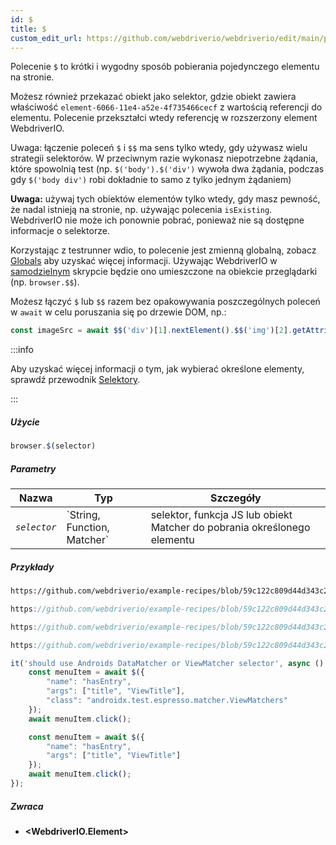 ```yaml
---
id: $
title: $
custom_edit_url: https://github.com/webdriverio/webdriverio/edit/main/packages/webdriverio/src/commands/browser/$.ts
---
```


Polecenie `$` to krótki i wygodny sposób pobierania pojedynczego elementu na stronie.

Możesz również przekazać obiekt jako selektor, gdzie obiekt zawiera właściwość `element-6066-11e4-a52e-4f735466cecf`
z wartością referencji do elementu. Polecenie przekształci wtedy referencję w rozszerzony element WebdriverIO.

Uwaga: łączenie poleceń `$` i `$$` ma sens tylko wtedy, gdy używasz wielu strategii selektorów. W przeciwnym razie
wykonasz niepotrzebne żądania, które spowolnią test (np. `$('body').$('div')` wywoła dwa żądania, podczas gdy
`$('body div')` robi dokładnie to samo z tylko jednym żądaniem)

__Uwaga:__ używaj tych obiektów elementów tylko wtedy, gdy masz pewność, że nadal istnieją na
stronie, np. używając polecenia `isExisting`. WebdriverIO nie może ich ponownie pobrać, ponieważ
nie są dostępne informacje o selektorze.

Korzystając z testrunner wdio, to polecenie jest zmienną globalną, zobacz [Globals](https://webdriver.io/docs/api/globals)
aby uzyskać więcej informacji. Używając WebdriverIO w [samodzielnym](https://webdriver.io/docs/setuptypes#standalone-mode)
skrypcie będzie ono umieszczone na obiekcie przeglądarki (np. `browser.$$`).

Możesz łączyć `$` lub `$$` razem bez opakowywania poszczególnych poleceń w `await` w celu
poruszania się po drzewie DOM, np.:

```js
const imageSrc = await $$('div')[1].nextElement().$$('img')[2].getAttribute('src')
```

:::info

Aby uzyskać więcej informacji o tym, jak wybierać określone elementy, sprawdź przewodnik [Selektory](/docs/selectors).

:::

##### Użycie

```js
browser.$(selector)
```

##### Parametry

<table>
  <thead>
    <tr>
      <th>Nazwa</th><th>Typ</th><th>Szczegóły</th>
    </tr>
  </thead>
  <tbody>
    <tr>
      <td><code><var>selector</var></code></td>
      <td>`String, Function, Matcher`</td>
      <td>selektor, funkcja JS lub obiekt Matcher do pobrania określonego elementu</td>
    </tr>
  </tbody>
</table>

##### Przykłady

```html reference title="example.html" useHTTPS
https://github.com/webdriverio/example-recipes/blob/59c122c809d44d343c231bde2af7e8456c8f086c/queryElements/example.html
```

```js reference title="singleElements.js" useHTTPS
https://github.com/webdriverio/example-recipes/blob/59c122c809d44d343c231bde2af7e8456c8f086c/queryElements/singleElements.js#L9-L10
```

```js reference title="singleElements.js" useHTTPS
https://github.com/webdriverio/example-recipes/blob/59c122c809d44d343c231bde2af7e8456c8f086c/queryElements/singleElements.js#L16-L25
```

```js reference title="singleElements.js" useHTTPS
https://github.com/webdriverio/example-recipes/blob/59c122c809d44d343c231bde2af7e8456c8f086c/queryElements/singleElements.js#L42-L46
```

```js title="$.js"
it('should use Androids DataMatcher or ViewMatcher selector', async () => {
    const menuItem = await $({
        "name": "hasEntry",
        "args": ["title", "ViewTitle"],
        "class": "androidx.test.espresso.matcher.ViewMatchers"
    });
    await menuItem.click();

    const menuItem = await $({
        "name": "hasEntry",
        "args": ["title", "ViewTitle"]
    });
    await menuItem.click();
});
```

##### Zwraca

- **&lt;WebdriverIO.Element&gt;**